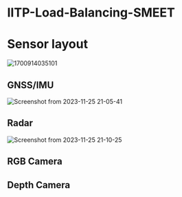# IITP-Load-Balancing-SMEET

# Sensor layout
![1700914035101](https://github.com/IITP-Load-Balancing-SMEET/IITP-Load-Balancing-SMEET/assets/86957779/e9acf36b-4209-4513-99c0-11b8b59a45b9)

## GNSS/IMU
![Screenshot from 2023-11-25 21-05-41](https://github.com/IITP-Load-Balancing-SMEET/IITP-Load-Balancing-SMEET/assets/86957779/a6282305-596f-4373-8b84-297cb273ce42)

## Radar
![Screenshot from 2023-11-25 21-10-25](https://github.com/IITP-Load-Balancing-SMEET/IITP-Load-Balancing-SMEET/assets/86957779/fe8daefe-44a1-4ab0-81fe-846fcf30e988)


## RGB Camera

## Depth Camera
